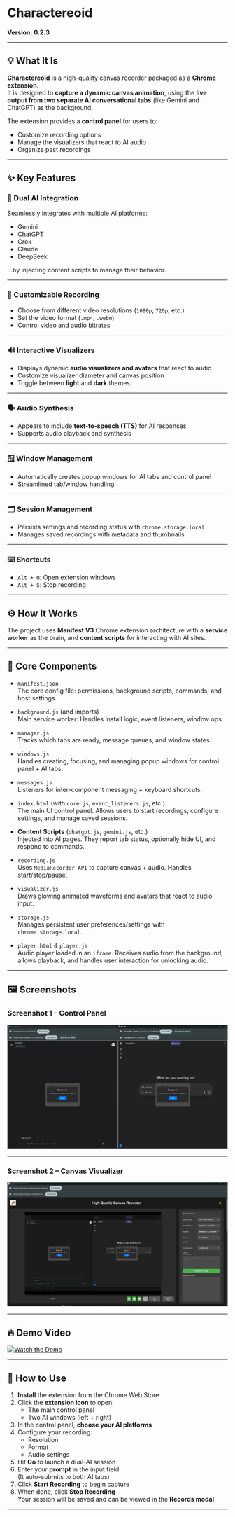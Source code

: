 # Charactereoid  
**Version: 0.2.3**

---

## 💡 What It Is

**Charactereoid** is a high-quality canvas recorder packaged as a **Chrome extension**.  
It is designed to **capture a dynamic canvas animation**, using the **live output from two separate AI conversational tabs** (like Gemini and ChatGPT) as the background.

The extension provides a **control panel** for users to:
- Customize recording options
- Manage the visualizers that react to AI audio
- Organize past recordings

---

## ✨ Key Features

### 🔁 Dual AI Integration
Seamlessly integrates with multiple AI platforms:
- Gemini
- ChatGPT
- Grok
- Claude
- DeepSeek  

…by injecting content scripts to manage their behavior.

---

### 🎥 Customizable Recording
- Choose from different video resolutions (`1080p`, `720p`, etc.)
- Set the video format (`.mp4`, `.webm`)
- Control video and audio bitrates

---

### 🔊 Interactive Visualizers
- Displays dynamic **audio visualizers and avatars** that react to audio
- Customize visualizer diameter and canvas position
- Toggle between **light** and **dark** themes

---

### 🗣️ Audio Synthesis
- Appears to include **text-to-speech (TTS)** for AI responses
- Supports audio playback and synthesis

---

### 🪟 Window Management
- Automatically creates popup windows for AI tabs and control panel
- Streamlined tab/window handling

---

### 🗂️ Session Management
- Persists settings and recording status with `chrome.storage.local`
- Manages saved recordings with metadata and thumbnails

---

### ⌨️ Shortcuts
- `Alt + O`: Open extension windows  
- `Alt + S`: Stop recording  

---

## ⚙️ How It Works

The project uses **Manifest V3** Chrome extension architecture with a **service worker** as the brain, and **content scripts** for interacting with AI sites.

---

## 🔧 Core Components

- `manifest.json`  
  The core config file: permissions, background scripts, commands, and host settings.

- `background.js` (and imports)  
  Main service worker: Handles install logic, event listeners, window ops.

- `manager.js`  
  Tracks which tabs are ready, message queues, and window states.

- `windows.js`  
  Handles creating, focusing, and managing popup windows for control panel + AI tabs.

- `messages.js`  
  Listeners for inter-component messaging + keyboard shortcuts.

- `index.html` (with `core.js`, `event_listeners.js`, etc.)  
  The main UI control panel. Allows users to start recordings, configure settings, and manage saved sessions.

- **Content Scripts** (`chatgpt.js`, `gemini.js`, etc.)  
  Injected into AI pages. They report tab status, optionally hide UI, and respond to commands.

- `recording.js`  
  Uses `MediaRecorder API` to capture canvas + audio. Handles start/stop/pause.

- `visualizer.js`  
  Draws glowing animated waveforms and avatars that react to audio input.

- `storage.js`  
  Manages persistent user preferences/settings with `chrome.storage.local`.

- `player.html` & `player.js`  
  Audio player loaded in an `iframe`. Receives audio from the background, allows playback, and handles user interaction for unlocking audio.

---

## 🖼️ Screenshots

### Screenshot 1 – Control Panel  
![Screenshot 1](Screenshots/Screenshot_1.png)

---

### Screenshot 2 – Canvas Visualizer  
![Screenshot 2](Screenshots/Screenshot_2.png)

---

## 🔥 Demo Video

[![Watch the Demo](https://img.youtube.com/vi/YtqvI2BI650/0.jpg)](https://www.youtube.com/watch?v=YtqvI2BI650)

---

## 🚀 How to Use

1. **Install** the extension from the Chrome Web Store
2. Click the **extension icon** to open:
   - The main control panel
   - Two AI windows (left + right)
3. In the control panel, **choose your AI platforms**
4. Configure your recording:
   - Resolution
   - Format
   - Audio settings
5. Hit **Go** to launch a dual-AI session
6. Enter your **prompt** in the input field  
   (It auto-submits to both AI tabs)
7. Click **Start Recording** to begin capture
8. When done, click **Stop Recording**  
   Your session will be saved and can be viewed in the **Records modal**

---

